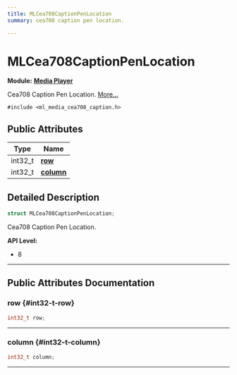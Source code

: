 ```yaml
---
title: MLCea708CaptionPenLocation
summary: cea708 caption pen location. 

---
```


# MLCea708CaptionPenLocation

**Module:** **[Media Player](/versioned_docs/version-22-May-2023/api-ref/api/Modules/group___media_player/group___media_player.md)**



Cea708 Caption Pen Location.  [More...](#detailed-description)


`#include <ml_media_cea708_caption.h>`

## Public Attributes

| Type           | Name           |
| -------------- | -------------- |
| int32_t | **[row](/versioned_docs/version-22-May-2023/api-ref/api/Modules/group___media_player/struct_m_l_cea708_caption_pen_location.md#int32-t-row)**  |
| int32_t | **[column](/versioned_docs/version-22-May-2023/api-ref/api/Modules/group___media_player/struct_m_l_cea708_caption_pen_location.md#int32-t-column)**  |

## Detailed Description

```cpp
struct MLCea708CaptionPenLocation;
```

Cea708 Caption Pen Location. 




**API Level:**
  * 8




-----------
## Public Attributes Documentation

### row {#int32-t-row}

```cpp
int32_t row;
```






-----------

### column {#int32-t-column}

```cpp
int32_t column;
```






-----------


